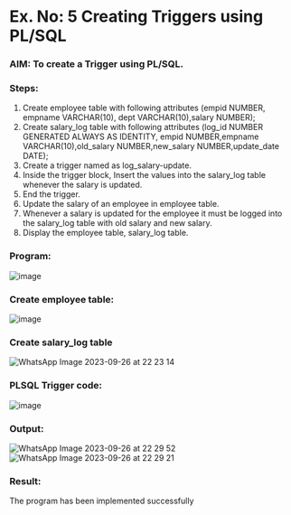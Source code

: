 # Ex. No: 5 Creating Triggers using PL/SQL

### AIM: To create a Trigger using PL/SQL.

### Steps:
1. Create employee table with following attributes (empid NUMBER, empname VARCHAR(10), dept VARCHAR(10),salary NUMBER);
2. Create salary_log table with following attributes (log_id NUMBER GENERATED ALWAYS AS IDENTITY, empid NUMBER,empname VARCHAR(10),old_salary NUMBER,new_salary NUMBER,update_date DATE);
3. Create a trigger named as log_salary-update.
4. Inside the trigger block, Insert the values into the salary_log table whenever the salary is updated.
5. End the trigger.
6. Update the salary of an employee in employee table.
7. Whenever a salary is updated for the employee it must be logged into the salary_log table with old salary and new salary.
8. Display the employee table, salary_log table.

### Program:
![image](https://github.com/rathishc12/Ex-No-5-Creating-Triggers-using-PL-SQL/assets/120552008/f15db684-604a-46f2-a9a8-49d0b047a8fe)
### Create employee table:
![image](https://github.com/Dineshkarthick27/Ex-No-5-Creating-Triggers-using-PL-SQL/assets/120552008/1dc14288-3b5c-43c2-bbf3-b58273c46a49)
### Create salary_log table
![WhatsApp Image 2023-09-26 at 22 23 14](https://github.com/DhanushPalani/Ex-No-5-Creating-Triggers-using-PL-SQL/assets/121594640/86466cf5-53f7-4063-9ccc-e364e7072d5e)
### PLSQL Trigger code:
![image](https://github.com/Dineshkarthick27/Ex-No-5-Creating-Triggers-using-PL-SQL/assets/120552008/ee257c7a-2e0c-435a-8614-5a007ce171d9)
### Output:
![WhatsApp Image 2023-09-26 at 22 29 52](https://github.com/DhanushPalani/Ex-No-5-Creating-Triggers-using-PL-SQL/assets/121594640/98d6405f-b231-485b-b7c5-38e605977906)
![WhatsApp Image 2023-09-26 at 22 29 21](https://github.com/DhanushPalani/Ex-No-5-Creating-Triggers-using-PL-SQL/assets/121594640/c1caabb7-a19c-44b3-9343-e135eafc4d07)

### Result:
 The program has been implemented successfully
